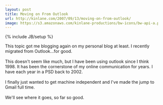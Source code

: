 ```yaml
---
layout: post
title: Moving on From Outlook
url: http://kinlane.com/2007/09/13/moving-on-from-outlook/
image: https://s3.amazonaws.com/kinlane-productions/bw-icons/bw-api-a.png
---
```

{% include JB/setup %}
<p>
     This topic got me blogging again on my personal blog at least. I recently migrated from Outlook...for good.
     <br />
     <br />
     This doesn't seem like much, but I have been using outlook since I think 1998. It has been the cornerstone of my online communication for years. I have each year in a PSD back to 2002.
     <br />
     <br />
     I finally just wanted to get machine independent and I've made the jump to Gmail full time.
     <br />
     <br />
     We'll see where it goes, so far so good.
</p>